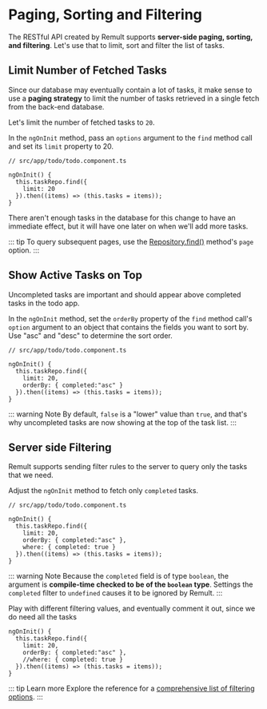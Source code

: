 # Paging, Sorting and Filtering

The RESTful API created by Remult supports **server-side paging, sorting, and filtering**. Let's use that to limit, sort and filter the list of tasks.

## Limit Number of Fetched Tasks

Since our database may eventually contain a lot of tasks, it make sense to use a **paging strategy** to limit the number of tasks retrieved in a single fetch from the back-end database.

Let's limit the number of fetched tasks to `20`.

In the `ngOnInit` method, pass an `options` argument to the `find` method call and set its `limit` property to 20.

```ts{5}
// src/app/todo/todo.component.ts

ngOnInit() {
  this.taskRepo.find({
    limit: 20
  }).then((items) => (this.tasks = items));
}
```

There aren't enough tasks in the database for this change to have an immediate effect, but it will have one later on when we'll add more tasks.

::: tip
To query subsequent pages, use the [Repository.find()](../../docs/ref_repository.md#find) method's `page` option.
:::

## Show Active Tasks on Top

Uncompleted tasks are important and should appear above completed tasks in the todo app.

In the `ngOnInit` method, set the `orderBy` property of the `find` method call's `option` argument to an object that contains the fields you want to sort by.
Use "asc" and "desc" to determine the sort order.

```ts{6}
// src/app/todo/todo.component.ts

ngOnInit() {
  this.taskRepo.find({
    limit: 20,
    orderBy: { completed:"asc" }
  }).then((items) => (this.tasks = items));
}
```

::: warning Note
By default, `false` is a "lower" value than `true`, and that's why uncompleted tasks are now showing at the top of the task list.
:::

## Server side Filtering

Remult supports sending filter rules to the server to query only the tasks that we need.

Adjust the `ngOnInit` method to fetch only `completed` tasks.

```ts{7}
// src/app/todo/todo.component.ts

ngOnInit() {
  this.taskRepo.find({
    limit: 20,
    orderBy: { completed:"asc" },
    where: { completed: true }
  }).then((items) => (this.tasks = items));
}
```

::: warning Note
Because the `completed` field is of type `boolean`, the argument is **compile-time checked to be of the `boolean` type**. Settings the `completed` filter to `undefined` causes it to be ignored by Remult.
:::

Play with different filtering values, and eventually comment it out, since we do need all the tasks

```ts{5}
ngOnInit() {
  this.taskRepo.find({
    limit: 20,
    orderBy: { completed:"asc" },
    //where: { completed: true }
  }).then((items) => (this.tasks = items));
}
```

::: tip Learn more
Explore the reference for a [comprehensive list of filtering options](../../docs/entityFilter.md).
:::

